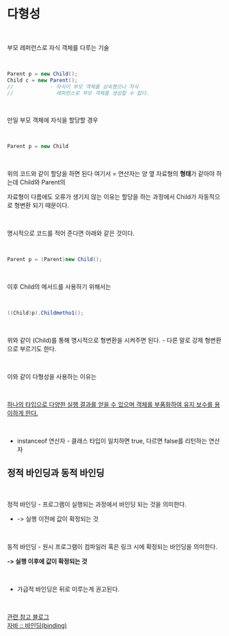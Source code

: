 다형성
===============

<br/>

부모 레퍼런스로 자식 객체를 다루는 기술

<br/>

```Java
Parent p = new Child();
Child c = new Parent(); 
//            - 자식이 부모 객체를 상속했으나 자식 
//              레퍼런스로 부모 객체를 생성할 수 없다.
```

<br/>


만일 부모 객체에 자식을 할당할 경우

<br/>

```Java
Parent p = new Child
```

<br/>

 위의 코드와 같이 할당을 하면 된다 여기서 = 연산자는 양 옆 자료형의 **형태**가 같아야 하는데 Child와 Parent의

자료형이 다름에도 오류가 생기지 않는 이유는 할당을 하는 과정에서 Child가 자동적으로 형변환 되기 때문이다.

<br/>

명시적으로 코드를 적어 준다면 아래와 같은 것이다.

<br/>

```Java
Parent p = (Parent)new Child();
```

<br/>

 이후 Child의 메서드를 사용하기 위해서는

<br/>

```Java
((Child)p).Childmetho1();
```

<br/>

 위와 같이 (Child)를 통해 명시적으로 형변환을 시켜주면 된다. - 다른 말로 강제 형변환으로 부르기도 한다.
 
<br/>

이와 같이 다형성을 사용하는 이유는

<br/>

[하나의 타입으로 다양한 실행 결과를 얻을 수 있으며 객체를 부품화하여 유지 보수를 용이하게 한다.](https://blog.naver.com/PostView.nhn?blogId=heartflow89&logNo=220979244668&proxyReferer=https%3A%2F%2Fwww.google.com%2F)

<br/>

* instanceof 연산자 - 클래스 타입이 일치하면 true, 다르면 false를 리턴하는 연산자

## 정적 바인딩과 동적 바인딩

<br/>

정적 바인딩 - 프로그램이 실행되는 과정에서 바인딩 되는 것을 의미한다.

* -> 실행 이전에 값이 확정되는 것

<br/>

동적 바인딩 - 원시 프로그램이 컴파일러 혹은 링크 시에 확정되는 바인딩을 의미한다.

**-> 실행 이후에 값이 확정되는 것**

<br/>

* 가급적 바인딩은 뒤로 미루는게 권고된다.

<br/>

[관련 참고 블로그  
자바 :: 바인딩(binding)](https://blog.naver.com/PostView.nhn?blogId=reeeh&logNo=220716449491&proxyReferer=https%3A%2F%2Fwww.google.com%2F)

<br/>

